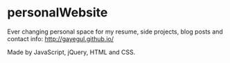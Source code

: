 # personalWebsite

Ever changing personal space for my resume, side projects, blog posts and contact info: http://gayegul.github.io/

Made by JavaScript, jQuery, HTML and CSS.
